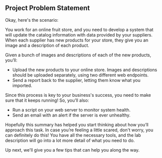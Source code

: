 ## Project Problem Statement

Okay, here's the scenario:

You work for an online fruit store, and you need to develop a system that will update the catalog information with data provided by your suppliers. When each supplier has new products for your store, they give you an image and a description of each product.

Given a bunch of images and descriptions of each of the new products, you’ll:

* Upload the new products to your online store. Images and descriptions should be uploaded separately, using two different web endpoints.
* Send a report back to the supplier, letting them know what you imported.

Since this process is key to your business's success, you need to make sure that it keeps running! So, you’ll also:

* Run a script on your web server to monitor system health.
* Send an email with an alert if the server is ever unhealthy.

Hopefully this summary has helped you start thinking about how you’ll approach this task. In case you’re feeling a little scared, don't worry, you can definitely do this! You have all the necessary tools, and the lab description will go into a lot more detail of what you need to do.

Up next, we'll give you a few tips that can help you along the way.
